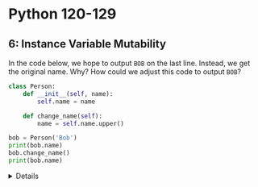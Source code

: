 # Python 120-129
## 6: Instance Variable Mutability

In the code below, we hope to output `BOB` on the last line. Instead, we get the original name. Why? How could we adjust this code to output `BOB`?

```Python
class Person:
    def __init__(self, name):
        self.name = name

    def change_name(self):
        name = self.name.upper()

bob = Person('Bob')
print(bob.name)
bob.change_name()
print(bob.name)
```

<details></details>